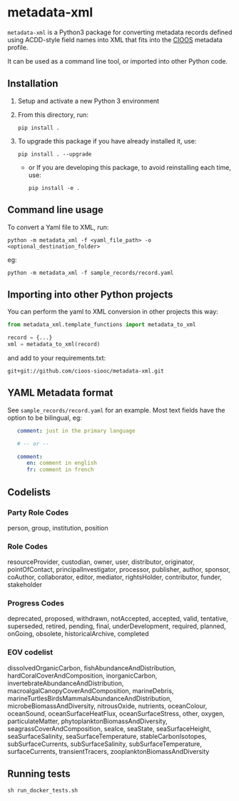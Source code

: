 # metadata-xml

`metadata-xml` is a Python3 package for converting metadata records defined using
ACDD-style field names into XML that fits into the [CIOOS](https://www.cioos.ca)
metadata profile.

It can be used as a command line tool, or imported into other Python code.

## Installation

1. Setup and activate a new Python 3 environment
2. From this directory, run:

   `pip install .`

3. To upgrade this package if you have already installed it, use:

   `pip install . --upgrade`

   - or If you are developing this package, to avoid reinstalling each time,
     use:

     `pip install -e .`

## Command line usage

To convert a Yaml file to XML, run:

`python -m metadata_xml -f <yaml_file_path> -o <optional_destination_folder>`

eg:

`python -m metadata_xml -f sample_records/record.yaml`

## Importing into other Python projects

You can perform the yaml to XML conversion in other projects this way:

```python
from metadata_xml.template_functions import metadata_to_xml

record = {...}
xml = metadata_to_xml(record)
```

and add to your requirements.txt:

`git+git://github.com/cioos-siooc/metadata-xml.git`

## YAML Metadata format

See `sample_records/record.yaml` for an example. Most text fields have the option to be bilingual, eg:

```yaml
   comment: just in the primary language

   # -- or --

   comment:
      en: comment in english
      fr: comment in french
```

## Codelists

### Party Role Codes

person, group, institution, position

### Role Codes

resourceProvider, custodian, owner, user, distributor, originator, pointOfContact, principalInvestigator, processor, publisher, author, sponsor, coAuthor, collaborator, editor, mediator, rightsHolder, contributor, funder, stakeholder

### Progress Codes

deprecated, proposed, withdrawn, notAccepted, accepted, valid, tentative, superseded, retired, pending, final, underDevelopment, required, planned, onGoing, obsolete, historicalArchive, completed

### EOV codelist

dissolvedOrganicCarbon, fishAbundanceAndDistribution, hardCoralCoverAndComposition, inorganicCarbon, invertebrateAbundanceAndDistribution, macroalgalCanopyCoverAndComposition, marineDebris, marineTurtlesBirdsMammalsAbundanceAndDistribution, microbeBiomassAndDiversity, nitrousOxide, nutrients, oceanColour, oceanSound, oceanSurfaceHeatFlux, oceanSurfaceStress, other, oxygen, particulateMatter, phytoplanktonBiomassAndDiversity, seagrassCoverAndComposition, seaIce, seaState, seaSurfaceHeight, seaSurfaceSalinity, seaSurfaceTemperature, stableCarbonIsotopes, subSurfaceCurrents, subSurfaceSalinity, subSurfaceTemperature, surfaceCurrents, transientTracers, zooplanktonBiomassAndDiversity

## Running tests

`sh run_docker_tests.sh`

